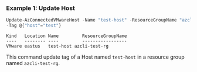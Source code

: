 ### Example 1: Update Host
```powershell
Update-AzConnectedVMwareHost -Name "test-host" -ResourceGroupName "azcli-test-rg" -SubscriptionId "204898ee-cd13-4332-b9d4-55ca5c25496d"
-Tag @{"host"="test"}
```

```output
Kind   Location Name         ResourceGroupName
----   -------- ----         -----------------
VMware eastus   test-host azcli-test-rg
```

This command update tag of a Host named `test-host` in a resource group named `azcli-test-rg`.